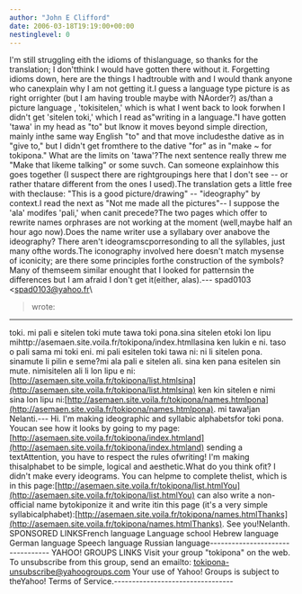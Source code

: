 ```yaml
---
author: "John E Clifford"
date: 2006-03-18T19:19:00+00:00
nestinglevel: 0
---
```

I'm still struggling eith the idioms of thislanguage, so thanks for the translation; I don'tthink I would have gotten there without it. Forgetting idioms down, here are the things I hadtrouble with and I would thank anyone who canexplain why I am not getting it.I guess a language type picture is as right orrighter (but I am having trouble maybe with NAorder?) as/than a picture language , 'tokisitelen,' which is what I went back to look forwhen I didn't get 'sitelen toki,' which I read as"writing in a language."I have gotten 'tawa' in my head as "to" but Iknow it moves beyond simple direction, mainly inthe same way English "to" and that move includesthe dative as in "give to," but I didn't get fromthere to the dative "for" as in "make ~ for tokipona." What are the limits on 'tawa'?The next sentence really threw me "Make that likeme talking" or some suvch. Can someone explainhow this goes together (I suspect there are rightgroupings here that I don't see --
 or rather thatare different from the ones I used).The translation gets a little free with theclause: "This is a good picture/drawing" --
"ideography" by context.I read the next as "Not me made all the pictures"--
 I suppose the 'ala' modifes 'pali,' when canit precede?The two pages which offer to rewrite names orphrases are not working at the moment (well,maybe half an hour ago now).Does the name writer use a syllabary over anabove the ideography? There aren't ideogramscporresonding to all the syllables, just many ofthe words.The iconography involved here doesn't match mysense of iconicity; are there some principles forthe construction of the symbols? Many of themseem similar enought that I looked for patternsin the differences but I am afraid I don't get it(either, alas).---
 spad0103 <[spad0103@yahoo.fr](mailto://spad0103@yahoo.fr)\
> wrote:
---------------------------------
toki. mi pali e sitelen toki mute tawa toki pona.sina sitelen etoki lon lipu mihttp://asemaen.site.voila.fr/tokipona/index.htmllasina ken lukin e ni. taso o pali sama mi toki eni. mi pali esitelen toki tawa ni: ni li sitelen pona. sinamute li pilin e seme?mi ala pali e sitelen ali. sina ken pana esitelen sin mute. nimisitelen ali li lon lipu e ni:[http://asemaen.site.voila.fr/tokipona/list.htmlsina](http://asemaen.site.voila.fr/tokipona/list.htmlsina) ken kin sitelen e nimi sina lon lipu ni:[http://asemaen.site.voila.fr/tokipona/names.htmlpona](http://asemaen.site.voila.fr/tokipona/names.htmlpona). mi tawa!jan Nelanti.---
Hi. I'm making ideographic and syllabic alphabetsfor toki pona. Youcan see how it looks by going to my page:[http://asemaen.site.voila.fr/tokipona/index.htmland](http://asemaen.site.voila.fr/tokipona/index.htmland) sending a textAttention, you have to respect the rules ofwriting! I'm making thisalphabet to be simple, logical and aesthetic.What do you think ofit? I didn't make every ideograms. You can helpme to complete thelist, which is in this page:[http://asemaen.site.voila.fr/tokipona/list.htmlYou](http://asemaen.site.voila.fr/tokipona/list.htmlYou) can also write a non-official name bytokiponize it and write itin this page (it's a very simple syllabicalphabet):[http://asemaen.site.voila.fr/tokipona/names.htmlThanks](http://asemaen.site.voila.fr/tokipona/names.htmlThanks). See you!Nelanth. SPONSORED LINKSFrench language Language school Hebrew language German language Speech language Russian language---------------------------------
 YAHOO! GROUPS LINKS Visit your group "tokipona" on the web. To unsubscribe from this group, send an emailto: [tokipona-unsubscribe@yahoogroups.com](mailto://tokipona-unsubscribe@yahoogroups.com) Your use of Yahoo! Groups is subject to theYahoo! Terms of Service.---------------------------------
